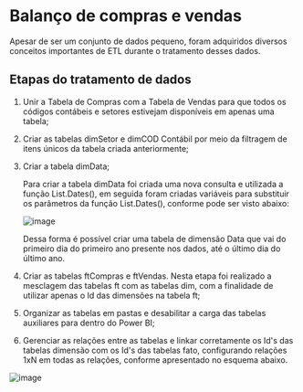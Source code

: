 # Balanço de compras e vendas

Apesar de ser um conjunto de dados pequeno, foram adquiridos diversos conceitos importantes de ETL durante o tratamento desses dados.

## Etapas do tratamento de dados

1. Unir a Tabela de Compras com a Tabela de Vendas para que todos os códigos contábeis e setores estivejam disponíveis em apenas uma tabela;
2. Criar as tabelas dimSetor e dimCOD Contábil por meio da filtragem de itens únicos da tabela criada anteriormente;
3. Criar a tabela dimData;
 
   Para criar a tabela dimData foi criada uma nova consulta e utilizada a função List.Dates(), em seguida foram criadas variáveis para substituir os parâmetros da função            List.Dates(), conforme pode ser visto abaixo:
 
   ![image](https://user-images.githubusercontent.com/81938273/148427428-5f7e38fb-f422-4593-9dec-21507826e2c0.png)
 
    Dessa forma é possível criar uma tabela de dimensão Data que vai do primeiro dia do primeiro ano presente nos dados, até o último dia do último ano.

4. Criar as tabelas ftCompras e ftVendas. Nesta etapa foi realizado a mesclagem das tabelas ft com as tabelas dim, com a finalidade de utilizar apenas o Id das dimensões na tabela ft;
5. Organizar as tabelas em pastas e desabilitar a carga das tabelas auxiliares para dentro do Power BI;
6. Gerenciar as relações entre as tabelas e linkar corretamente os Id's das tabelas dimensão com os Id's das tabelas fato, configurando relações 1xN em todas as relações, conforme apresentado no esquema abaixo.

![image](https://user-images.githubusercontent.com/81938273/148430813-2b580ddf-b4f1-4def-97e0-bffff04f2713.png)


